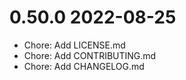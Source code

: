 # 0.50.0 2022-08-25

- Chore: Add LICENSE.md
- Chore: Add CONTRIBUTING.md
- Chore: Add CHANGELOG.md
